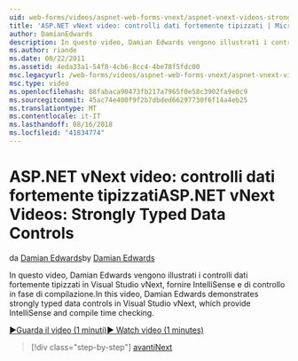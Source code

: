 ```yaml
---
uid: web-forms/videos/aspnet-web-forms-vnext/aspnet-vnext-videos-strongly-typed-data-controls
title: 'ASP.NET vNext video: controlli dati fortemente tipizzati | Microsoft Docs'
author: DamianEdwards
description: In questo video, Damian Edwards vengono illustrati i controlli dati fortemente tipizzati in Visual Studio vNext, fornire IntelliSense e di controllo in fase di compilazione.
ms.author: riande
ms.date: 08/22/2011
ms.assetid: 4eda33a1-54f8-4cb6-8cc4-4be78f5fdc00
msc.legacyurl: /web-forms/videos/aspnet-web-forms-vnext/aspnet-vnext-videos-strongly-typed-data-controls
msc.type: video
ms.openlocfilehash: 88fabaca90473fb217a7965f0e58c3902fa9e0c9
ms.sourcegitcommit: 45ac74e400f9f2b7dbded66297730f6f14a4eb25
ms.translationtype: MT
ms.contentlocale: it-IT
ms.lasthandoff: 08/16/2018
ms.locfileid: "41834774"
---
```

<a name="aspnet-vnext-videos-strongly-typed-data-controls"></a><span data-ttu-id="af11b-103">ASP.NET vNext video: controlli dati fortemente tipizzati</span><span class="sxs-lookup"><span data-stu-id="af11b-103">ASP.NET vNext Videos: Strongly Typed Data Controls</span></span>
====================
<span data-ttu-id="af11b-104">da [Damian Edwards](https://github.com/DamianEdwards)</span><span class="sxs-lookup"><span data-stu-id="af11b-104">by [Damian Edwards](https://github.com/DamianEdwards)</span></span>

<span data-ttu-id="af11b-105">In questo video, Damian Edwards vengono illustrati i controlli dati fortemente tipizzati in Visual Studio vNext, fornire IntelliSense e di controllo in fase di compilazione.</span><span class="sxs-lookup"><span data-stu-id="af11b-105">In this video, Damian Edwards demonstrates strongly typed data controls in Visual Studio vNext, which provide IntelliSense and compile time checking.</span></span>

[<span data-ttu-id="af11b-106">&#9654;Guarda il video (1 minuti)</span><span class="sxs-lookup"><span data-stu-id="af11b-106">&#9654; Watch video (1 minutes)</span></span>](https://channel9.msdn.com/Blogs/ASP-NET-Site-Videos/aspnet-vnext-videos-strongly-typed-data-controls)

> [!div class="step-by-step"]
> [<span data-ttu-id="af11b-107">avanti</span><span class="sxs-lookup"><span data-stu-id="af11b-107">Next</span></span>](aspnet-vnext-videos-model-binding-part-1-selecting-data.md)
